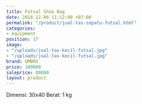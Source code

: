 ```yaml
---
title: Futsal Shoe Bag
date: 2018-12-06 11:12:00 +07:00
permalink: "/product/jual-tas-sepatu-futsal.html"
categories:
- equipment
position: 17
image:
- "/uploads/jual-tas-kecil-futsal.jpg"
- "/uploads/jual-tas-kecil-futsal.jpg"
brand: UMBRO
price: 100000
saleprice: 80000
layout: product
---
```


Dimensi: 30x40
Berat: 1 kg
